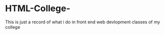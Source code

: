 # HTML-College-
This is just a record of what i do in front end web devlopment classes of my college
